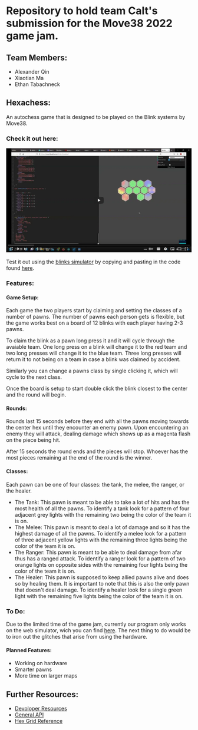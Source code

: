 # Repository to hold team Calt's submission for the Move38 2022 game jam.

## Team Members:
- Alexander Qin
- Xiaotian Ma
- Ethan Tabachneck

## Hexachess:

An autochess game that is designed to be played on the Blink systems by Move38.

### Check it out here:

[![Watch the video](Movies/hexachessvid.png)](https://youtu.be/1ajqONw9gwE)

Test it out using the [blinks simulator](https://move38.github.io/Blinks-Simulator/) by copying and pasting in the code found [here](AutoBattler/AutoBattler.ino).

### Features:

#### Game Setup:
Each game the two players start by claiming and setting the classes of a number of pawns.
The number of pawns each person gets is flexible, but the game works best on a board of 12 blinks with each player having 2-3 pawns.

To claim the blink as a pawn long press it and it will cycle through the avaiable team.
One long press on a blink will change it to the red team and two long presses will change it to the blue team.
Three long presses will return it to not being on a team in case a blink was claimed by accident.

Similarly you can change a pawns class by single clicking it, which will cycle to the next class.

Once the board is setup to start double click the blink closest to the center and the round will begin.

#### Rounds:
Rounds last 15 seconds before they end with all the pawns moving towards the center hex until they encounter an enemy pawn.
Upon encountering an enemy they will attack, dealing damage which shows up as a magenta flash on the piece being hit.

After 15 seconds the round ends and the pieces will stop.
Whoever has the most pieces remaining at the end of the round is the winner.

#### Classes:
Each pawn can be one of four classes: the tank, the melee, the ranger, or the healer.

- The Tank: This pawn is meant to be able to take a lot of hits and has the most health of all the pawns.
To identify a tank look for a pattern of four adjacent grey lights with the remaining two being the color of the team it is on.
- The Melee: This pawn is meant to deal a lot of damage and so it has the highest damage of all the pawns.
To identify a melee look for a pattern of three adjacent yellow lights with the remaining three lights being the color of the team it is on.
- The Ranger: This pawn is meant to be able to deal damage from afar thus has a ranged attack.
To identify a ranger look for a pattern of two orange lights on opposite sides with the remaining four lights being the color of the team it is on.
- The Healer: This pawn is supposed to keep allied pawns alive and does so by healing them.
It is important to note that this is also the only pawn that doesn't deal damage.
To identify a healer look for a single green light with the remaining five lights being the color of the team it is on.

### To Do:
Due to the limited time of the game jam, currently our program only works on the web simulator, wich you can find [here](https://move38.github.io/Blinks-Simulator/).
The next thing to do would be to iron out the glitches that arise from using the hardware.

#### Planned Features:
- Working on hardware
- Smarter pawns
- More time on larger maps

## Further Resources:

- [Devoloper Resources](https://www.notion.so/5d7238314cbe478eb26c08b886dd6045?v=92ffb4fe0d124d39a5eb1a73a2aaf250)
- [General API](https://www.notion.so/Blinks-API-Reference-444f511953bd4619830937fa08bed6ce)
- [Hex Grid Reference](https://math.stackexchange.com/questions/2254655/hexagon-grid-coordinate-system)
